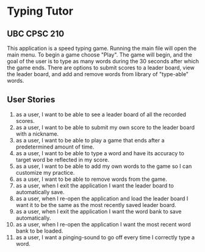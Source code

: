 # Typing Tutor
## UBC CPSC 210

This application is a speed typing game. Running the main file will open the main menu. To begin a game choose "Play". 
The game will begin, and the goal of the user is to type as many words during the 30 seconds after which the game ends.
There are options to submit scores to a leader board, view the leader board, and add and remove words from library of
"type-able" words.

## User Stories
1. as a user, I want to be able to see a leader board of all the recorded scores.
2. as a user, I want to be able to submit my own score to the leader board with a nickname.
3. as a user, I want to be able to play a game that ends after a predetermined amount of time.
4. as a user, I want to be able to type a word and have its accuracy to target word be reflected in my score.
5. as a user, I want to be able to add my own words to the game so I can customize my practice.
6. as a user, I want to be able to remove words from the game.
7. as a user, when I exit the application I want the leader board to automatically save.
8. as a user, when I re-open the application and load the leader board I want it to be the same as the most recently
  saved leader board.
9. as a user, when I exit the application I want the word bank to save automatically.
10. as a user, when I re-open the application I want the most recent word bank to be loaded.
11. as a user, I want a pinging-sound to go off every time I correctly type a word.
